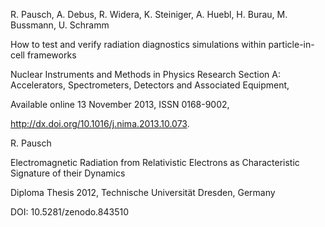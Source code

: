 R. Pausch, A. Debus, R. Widera, K. Steiniger, A. Huebl, H. Burau, M. Bussmann, U. Schramm

How to test and verify radiation diagnostics simulations within particle-in-cell frameworks

Nuclear Instruments and Methods in Physics Research 
Section A: Accelerators, Spectrometers, Detectors and Associated Equipment, 

Available online 13 November 2013, ISSN 0168-9002, 

http://dx.doi.org/10.1016/j.nima.2013.10.073.



R. Pausch

Electromagnetic Radiation from Relativistic Electrons as Characteristic Signature of their Dynamics

Diploma Thesis 2012, Technische Universität Dresden, Germany

DOI: 10.5281/zenodo.843510